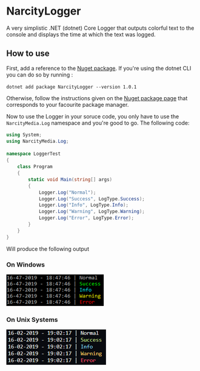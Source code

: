 # NarcityLogger
A very simplistic .NET (dotnet) Core Logger that outputs colorful text to the console and displays the time at which the text was logged.

## How to use
First, add a reference to the [Nuget package](https://www.nuget.org/packages/NarcityLogger/).
If you're using the dotnet CLI you can do so by running :

`dotnet add package NarcityLogger --version 1.0.1`

Otherwise, follow the instructions given on the [Nuget package page](https://www.nuget.org/packages/NarcityLogger/) that corresponds to your facourite package manager.

Now to use the Logger in your soruce code, you only have to use the `NarcityMedia.Log` namespace and you're good to go.
The following code:
```csharp
using System;
using NarcityMedia.Log;

namespace LoggerTest
{
    class Program
    {
        static void Main(string[] args)
        {
            Logger.Log("Normal");
            Logger.Log("Success", LogType.Success);
            Logger.Log("Info", LogType.Info);
            Logger.Log("Warning", LogType.Warning);
            Logger.Log("Error", LogType.Error);
        }
    }
}
```
Will produce the following output
### On Windows
![Windows output example](https://github.com/narcitymedia/NarcityLogger/blob/master/assets/windows-example.png)
### On Unix Systems
![Unix output example](https://github.com/narcitymedia/NarcityLogger/blob/master/assets/unix-example.png)

